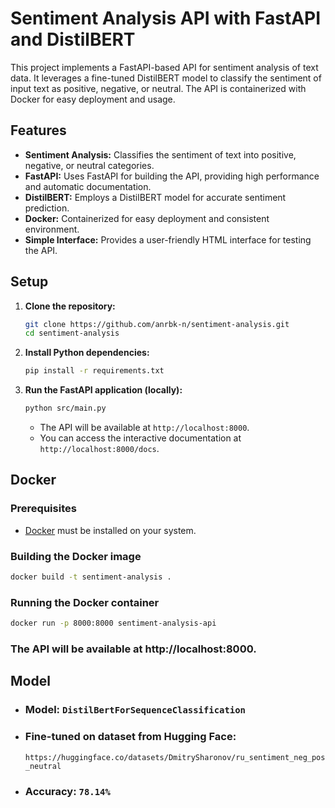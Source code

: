 # Sentiment Analysis API with FastAPI and DistilBERT

This project implements a FastAPI-based API for sentiment analysis of text data. It leverages a fine-tuned DistilBERT model to classify the sentiment of input text as positive, negative, or neutral. The API is containerized with Docker for easy deployment and usage.

## Features

* **Sentiment Analysis:** Classifies the sentiment of text into positive, negative, or neutral categories.
* **FastAPI:** Uses FastAPI for building the API, providing high performance and automatic documentation.
* **DistilBERT:** Employs a DistilBERT model for accurate sentiment prediction.
* **Docker:** Containerized for easy deployment and consistent environment.
* **Simple Interface:** Provides a user-friendly HTML interface for testing the API.


## Setup

1.  **Clone the repository:**

    ```bash
    git clone https://github.com/anrbk-n/sentiment-analysis.git
    cd sentiment-analysis
    ```

2.  **Install Python dependencies:**

    ```bash
    pip install -r requirements.txt
    ```

3.  **Run the FastAPI application (locally):**

    ```bash
    python src/main.py
    ```

    * The API will be available at `http://localhost:8000`.
    * You can access the interactive documentation at `http://localhost:8000/docs`.

## Docker

### Prerequisites

* [Docker](https://www.docker.com/) must be installed on your system.

### Building the Docker image

```bash
docker build -t sentiment-analysis .
`````
### Running the Docker container
```bash
docker run -p 8000:8000 sentiment-analysis-api
`````

### The API will be available at http://localhost:8000.

## Model
* ### Model: ```DistilBertForSequenceClassification```
* ### Fine-tuned on dataset from Hugging Face: 
  `https://huggingface.co/datasets/DmitrySharonov/ru_sentiment_neg_pos_neutral`
* ### Accuracy: ``78.14%``
